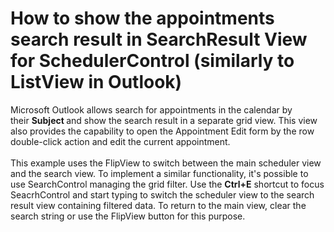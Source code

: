 # How to show the appointments search result in SearchResult View for SchedulerControl (similarly to ListView in Outlook)


<p>Microsoft Outlook allows search for appointments in the calendar by their <strong>Subject </strong>and show the search result in a separate grid view. This view also provides the capability to open the Appointment Edit form by the row double-click action and edit the current appointment.<br><br>This example uses the FlipView to switch between the main scheduler view and the search view. To implement a similar functionality, it's possible to use SearchControl managing the grid filter. Use the <strong>Ctrl+E</strong> shortcut to focus SeacrhControl and start typing to switch the scheduler view to the search result view containing filtered data. To return to the main view, clear the search string or use the FlipView button for this purpose. </p>

<br/>


